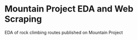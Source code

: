 # Mountain Project EDA and Web Scraping 

EDA of rock climbing routes published on Mountain Project
